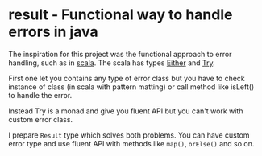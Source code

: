 # result - Functional way to handle errors in java

The inspiration for this project was the functional approach to error handling, such as in
[scala](http://www.scala-lang.org/). The scala
has types [Either](http://www.scala-lang.org/api/2.9.3/scala/Either.html) and
[Try](http://www.scala-lang.org/api/2.9.3/scala/util/Try.html).

First one let you contains any type of error class but you have to check instance of class
(in scala with pattern matting) or call method like isLeft() to handle the error.

Instead Try is a monad and give you fluent API but you can't work with custom error class.

I prepare `Result` type which solves both problems. You can have custom error type and
use fluent API with methods like `map()`, `orElse()` and so on.
